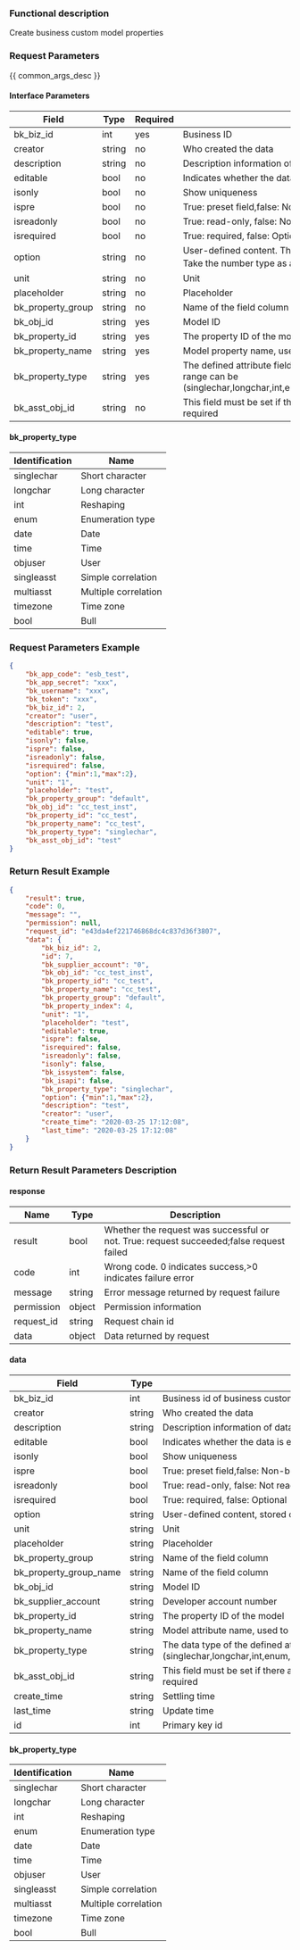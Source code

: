 ### Functional description

Create business custom model properties

### Request Parameters

{{ common_args_desc }}

#### Interface Parameters

| Field                  | Type      | Required   | Description                                                    |
|-----------------------|------------|--------|----------------------------------------------------------|
| bk_biz_id             |  int        | yes     | Business ID                                      |
| creator               |  string     | no     | Who created the data                                             |
| description           |  string     | no     | Description information of data                                           |
| editable              |  bool       | no     | Indicates whether the data is editable                                       |
| isonly                |  bool       | no     | Show uniqueness                                               |
| ispre                 |  bool       | no     | True: preset field,false: Non-built-in field                           |
| isreadonly            |  bool       | no     | True: read-only, false: Not read-only                                  |
| isrequired            |  bool       | no     | True: required, false: Optional                                    |
| option                |  string     | no     | User-defined content. The stored content and format are determined by the caller. Take the number type as an example ({"min":"1","max":"2"}）|
| unit                  |  string     | no     | Unit                                                     |
| placeholder           |  string     | no     | Placeholder                                                   |
| bk_property_group     |  string     | no     | Name of the field column                                           |
| bk_obj_id             |  string     | yes     | Model ID                                                   |
| bk_property_id        |  string     | yes     | The property ID of the model                                             |
| bk_property_name      |  string     | yes      | Model property name, used to show                                     |
| bk_property_type      |  string     | yes     | The defined attribute field is used to store the data type of the data, and the value range can be (singlechar,longchar,int,enum,date,time,objUser,singleasst,multiasst,timezone,bool)|
| bk_asst_obj_id        |  string     | no     | This field must be set if there are other models associated with it, otherwise it is not required                                                                        |

#### bk_property_type

| Identification       | Name     |
|------------|----------|
| singlechar |Short character   |
| longchar   | Long character   |
| int        | Reshaping     |
| enum       | Enumeration type|
| date       | Date     |
| time       | Time     |
| objuser    | User     |
| singleasst |Simple correlation   |
| multiasst  |Multiple correlation   |
| timezone   | Time zone     |
| bool       | Bull     |

### Request Parameters Example

```json
{
    "bk_app_code": "esb_test",
    "bk_app_secret": "xxx",
    "bk_username": "xxx",
    "bk_token": "xxx",
    "bk_biz_id": 2,
    "creator": "user",
    "description": "test",
    "editable": true,
    "isonly": false,
    "ispre": false,
    "isreadonly": false,
    "isrequired": false,
    "option": {"min":1,"max":2},
    "unit": "1",
    "placeholder": "test",
    "bk_property_group": "default",
    "bk_obj_id": "cc_test_inst",
    "bk_property_id": "cc_test",
    "bk_property_name": "cc_test",
    "bk_property_type": "singlechar",
    "bk_asst_obj_id": "test"
}
```


### Return Result Example

```json
{
    "result": true,
    "code": 0,
    "message": "",
    "permission": null,
    "request_id": "e43da4ef221746868dc4c837d36f3807",
	"data": {
		"bk_biz_id": 2,
		"id": 7,
		"bk_supplier_account": "0",
		"bk_obj_id": "cc_test_inst",
		"bk_property_id": "cc_test",
		"bk_property_name": "cc_test",
		"bk_property_group": "default",
		"bk_property_index": 4,
		"unit": "1",
		"placeholder": "test",
		"editable": true,
		"ispre": false,
		"isrequired": false,
		"isreadonly": false,
		"isonly": false,
		"bk_issystem": false,
		"bk_isapi": false,
		"bk_property_type": "singlechar",
		"option": {"min":1,"max":2},
		"description": "test",
		"creator": "user",
		"create_time": "2020-03-25 17:12:08",
		"last_time": "2020-03-25 17:12:08"
	}
}
```

### Return Result Parameters Description
#### response

| Name    | Type   | Description                                    |
| ------- | ------ | ------------------------------------- |
| result  | bool   | Whether the request was successful or not. True: request succeeded;false request failed|
| code    |  int    | Wrong code. 0 indicates success,>0 indicates failure error    |
| message | string |Error message returned by request failure                    |
| permission    |  object |Permission information    |
| request_id    |  string |Request chain id    |
| data    |  object |Data returned by request                           |

#### data

| Field                | Type         | Description                                                       |
|---------------------|--------------|------------------------------------------------------------|
| bk_biz_id           |  int          | Business id of business custom field                                       |
| creator             |  string       | Who created the data                                               |
| description         |  string       | Description information of data                                             |
| editable            |  bool         | Indicates whether the data is editable                                         |
| isonly              |  bool         | Show uniqueness                                                 |
| ispre               |  bool         | True: preset field,false: Non-built-in field                             |
| isreadonly          |  bool         | True: read-only, false: Not read-only                                    |
| isrequired          |  bool         | True: required, false: Optional                                      |
| option              |  string       | User-defined content, stored content and format determined by the caller               |
| unit                |  string       | Unit                                                       |
| placeholder         |  string       | Placeholder                                                     |
| bk_property_group   |  string       | Name of the field column                                             |
| bk_property_group_name | string    | Name of the field column|
| bk_obj_id           |  string       | Model ID                                                     |
| bk_supplier_account | string       | Developer account number                                                 |
| bk_property_id      |  string       | The property ID of the model                                               |
| bk_property_name    |  string       | Model attribute name, used to show                                       |
| bk_property_type    |  string       | The data type of the defined attribute field used to store the data (singlechar,longchar,int,enum,date,time,objUser,singleasst,multiasst,timezone,bool)|
| bk_asst_obj_id      |  string       | This field must be set if there are other models associated with it, otherwise it is not required|
| create_time         |  string |Settling time     |
| last_time           |  string |Update time     |
| id|  int |Primary key id|

#### bk_property_type

| Identification       | Name     |
|------------|----------|
| singlechar |Short character   |
| longchar   | Long character   |
| int        | Reshaping     |
| enum       | Enumeration type|
| date       | Date     |
| time       | Time     |
| objuser    | User     |
| singleasst |Simple correlation   |
| multiasst  |Multiple correlation   |
| timezone   | Time zone     |
| bool       | Bull     |
